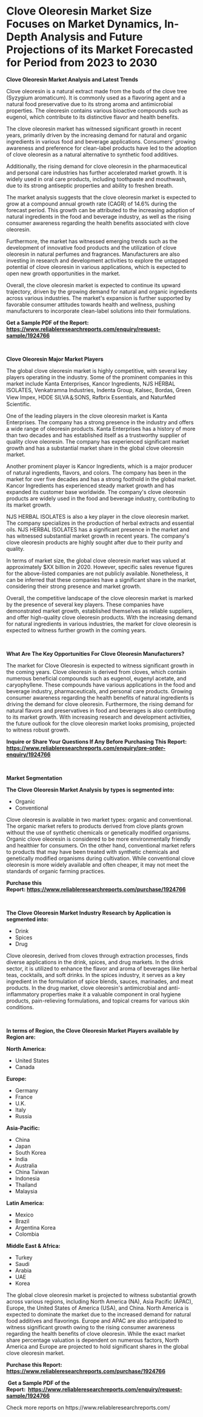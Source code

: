 <p><h1>Clove Oleoresin Market Size Focuses on Market Dynamics, In-Depth Analysis and Future Projections of its Market Forecasted for Period from 2023 to 2030</h1></p><p><strong>Clove Oleoresin Market Analysis and Latest Trends</strong></p>
<p><p>Clove oleoresin is a natural extract made from the buds of the clove tree (Syzygium aromaticum). It is commonly used as a flavoring agent and a natural food preservative due to its strong aroma and antimicrobial properties. The oleoresin contains various bioactive compounds such as eugenol, which contribute to its distinctive flavor and health benefits.</p><p>The clove oleoresin market has witnessed significant growth in recent years, primarily driven by the increasing demand for natural and organic ingredients in various food and beverage applications. Consumers' growing awareness and preference for clean-label products have led to the adoption of clove oleoresin as a natural alternative to synthetic food additives.</p><p>Additionally, the rising demand for clove oleoresin in the pharmaceutical and personal care industries has further accelerated market growth. It is widely used in oral care products, including toothpaste and mouthwash, due to its strong antiseptic properties and ability to freshen breath.</p><p>The market analysis suggests that the clove oleoresin market is expected to grow at a compound annual growth rate (CAGR) of 14.6% during the forecast period. This growth can be attributed to the increasing adoption of natural ingredients in the food and beverage industry, as well as the rising consumer awareness regarding the health benefits associated with clove oleoresin.</p><p>Furthermore, the market has witnessed emerging trends such as the development of innovative food products and the utilization of clove oleoresin in natural perfumes and fragrances. Manufacturers are also investing in research and development activities to explore the untapped potential of clove oleoresin in various applications, which is expected to open new growth opportunities in the market.</p><p>Overall, the clove oleoresin market is expected to continue its upward trajectory, driven by the growing demand for natural and organic ingredients across various industries. The market's expansion is further supported by favorable consumer attitudes towards health and wellness, pushing manufacturers to incorporate clean-label solutions into their formulations.</p></p>
<p><strong>Get a Sample PDF of the Report:&nbsp; <a href="https://www.reliableresearchreports.com/enquiry/request-sample/1924766">https://www.reliableresearchreports.com/enquiry/request-sample/1924766</a></strong></p>
<p>&nbsp;</p>
<p><strong>Clove Oleoresin Major Market Players</strong></p>
<p><p>The global clove oleoresin market is highly competitive, with several key players operating in the industry. Some of the prominent companies in this market include Kanta Enterprises, Kancor Ingredients, NJS HERBAL ISOLATES, Venkatramna Industries, Indenta Group, Kalsec, Bordas, Green View Impex, HDDE SILVA＆SONS, Rafbrix Essentials, and NaturMed Scientific. </p><p>One of the leading players in the clove oleoresin market is Kanta Enterprises. The company has a strong presence in the industry and offers a wide range of oleoresin products. Kanta Enterprises has a history of more than two decades and has established itself as a trustworthy supplier of quality clove oleoresin. The company has experienced significant market growth and has a substantial market share in the global clove oleoresin market.</p><p>Another prominent player is Kancor Ingredients, which is a major producer of natural ingredients, flavors, and colors. The company has been in the market for over five decades and has a strong foothold in the global market. Kancor Ingredients has experienced steady market growth and has expanded its customer base worldwide. The company's clove oleoresin products are widely used in the food and beverage industry, contributing to its market growth.</p><p>NJS HERBAL ISOLATES is also a key player in the clove oleoresin market. The company specializes in the production of herbal extracts and essential oils. NJS HERBAL ISOLATES has a significant presence in the market and has witnessed substantial market growth in recent years. The company's clove oleoresin products are highly sought after due to their purity and quality.</p><p>In terms of market size, the global clove oleoresin market was valued at approximately $XX billion in 2020. However, specific sales revenue figures for the above-listed companies are not publicly available. Nonetheless, it can be inferred that these companies have a significant share in the market, considering their strong presence and market growth.</p><p>Overall, the competitive landscape of the clove oleoresin market is marked by the presence of several key players. These companies have demonstrated market growth, established themselves as reliable suppliers, and offer high-quality clove oleoresin products. With the increasing demand for natural ingredients in various industries, the market for clove oleoresin is expected to witness further growth in the coming years.</p></p>
<p>&nbsp;</p>
<p><strong>What Are The Key Opportunities For Clove Oleoresin Manufacturers?</strong></p>
<p><p>The market for Clove Oleoresin is expected to witness significant growth in the coming years. Clove oleoresin is derived from cloves, which contain numerous beneficial compounds such as eugenol, eugenyl acetate, and caryophyllene. These compounds have various applications in the food and beverage industry, pharmaceuticals, and personal care products. Growing consumer awareness regarding the health benefits of natural ingredients is driving the demand for clove oleoresin. Furthermore, the rising demand for natural flavors and preservatives in food and beverages is also contributing to its market growth. With increasing research and development activities, the future outlook for the clove oleoresin market looks promising, projected to witness robust growth.</p></p>
<p><strong>Inquire or Share Your Questions If Any Before Purchasing This Report: <a href="https://www.reliableresearchreports.com/enquiry/pre-order-enquiry/1924766">https://www.reliableresearchreports.com/enquiry/pre-order-enquiry/1924766</a></strong></p>
<p>&nbsp;</p>
<p><strong>Market Segmentation</strong></p>
<p><strong>The Clove Oleoresin Market Analysis by types is segmented into:</strong></p>
<p><ul><li>Organic</li><li>Conventional</li></ul></p>
<p><p>Clove oleoresin is available in two market types: organic and conventional. The organic market refers to products derived from clove plants grown without the use of synthetic chemicals or genetically modified organisms. Organic clove oleoresin is considered to be more environmentally friendly and healthier for consumers. On the other hand, conventional market refers to products that may have been treated with synthetic chemicals and genetically modified organisms during cultivation. While conventional clove oleoresin is more widely available and often cheaper, it may not meet the standards of organic farming practices.</p></p>
<p><strong>Purchase this Report:&nbsp;<a href="https://www.reliableresearchreports.com/purchase/1924766">https://www.reliableresearchreports.com/purchase/1924766</a></strong></p>
<p>&nbsp;</p>
<p><strong>The Clove Oleoresin Market Industry Research by Application is segmented into:</strong></p>
<p><ul><li>Drink</li><li>Spices</li><li>Drug</li></ul></p>
<p><p>Clove oleoresin, derived from cloves through extraction processes, finds diverse applications in the drink, spices, and drug markets. In the drink sector, it is utilized to enhance the flavor and aroma of beverages like herbal teas, cocktails, and soft drinks. In the spices industry, it serves as a key ingredient in the formulation of spice blends, sauces, marinades, and meat products. In the drug market, clove oleoresin's antimicrobial and anti-inflammatory properties make it a valuable component in oral hygiene products, pain-relieving formulations, and topical creams for various skin conditions.</p></p>
<p>&nbsp;</p>
<p><strong>In terms of Region, the Clove Oleoresin Market Players available by Region are:</strong></p>
<p>
    <p> <strong> North America: </strong>
        <ul>
            <li>United States</li>
            <li>Canada</li>
        </ul>
        </p> 
    <p> <strong> Europe: </strong>
        <ul>
            <li>Germany</li>
            <li>France</li>
            <li>U.K.</li>
            <li>Italy</li>
            <li>Russia</li>
        </ul>
        </p> 
    <p> <strong> Asia-Pacific: </strong>
        <ul>
            <li>China</li>
            <li>Japan</li>
            <li>South Korea</li>
            <li>India</li>
            <li>Australia</li>
            <li>China Taiwan</li>
            <li>Indonesia</li>
            <li>Thailand</li>
            <li>Malaysia</li>
        </ul>
        </p> 
    <p> <strong> Latin America: </strong>
        <ul>
            <li>Mexico</li>
            <li>Brazil</li>
            <li>Argentina Korea</li>
            <li>Colombia</li>
        </ul>
        </p> 
    <p> <strong> Middle East & Africa: </strong>
        <ul>
            <li>Turkey</li>
            <li>Saudi</li>
            <li>Arabia</li>
            <li>UAE</li>
            <li>Korea</li>
        </ul>
    </p>
    </p>
<p><p>The global clove oleoresin market is projected to witness substantial growth across various regions, including North America (NA), Asia Pacific (APAC), Europe, the United States of America (USA), and China. North America is expected to dominate the market due to the increased demand for natural food additives and flavorings. Europe and APAC are also anticipated to witness significant growth owing to the rising consumer awareness regarding the health benefits of clove oleoresin. While the exact market share percentage valuation is dependent on numerous factors, North America and Europe are projected to hold significant shares in the global clove oleoresin market.</p></p>
<p><strong>Purchase this Report: <a href="https://www.reliableresearchreports.com/purchase/1924766">https://www.reliableresearchreports.com/purchase/1924766</a></strong></p>
<p>&nbsp;<strong>Get a Sample PDF of the Report:&nbsp;&nbsp;<a href="https://www.reliableresearchreports.com/enquiry/request-sample/1924766">https://www.reliableresearchreports.com/enquiry/request-sample/1924766</a></strong></p>
<p><strong></strong></p>
<p>Check more reports on https://www.reliableresearchreports.com/</p>